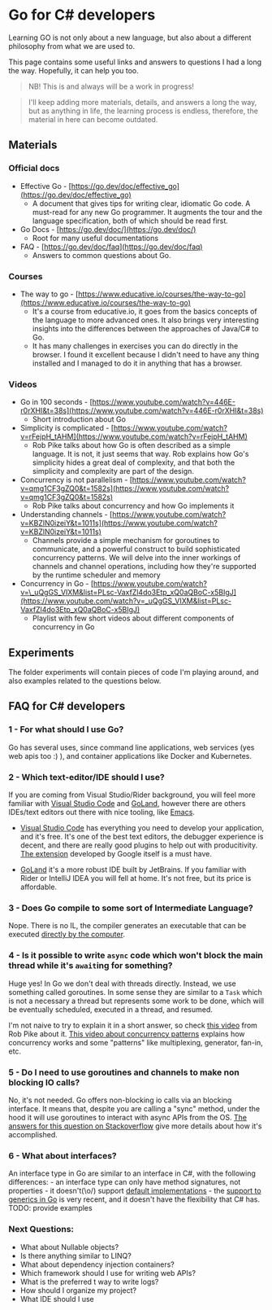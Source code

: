 # Go for C# developers

Learning GO is not only about a new language, but also about a different philosophy from what we are used to.

This page contains some useful links and answers to questions I had a long the way. Hopefully, it can help you too.

> NB! This is and always will be a work in progress!

> I'll keep adding more materials, details, and answers a long the way, but as anything in life, the learning process is endless, therefore, the material in here can become outdated.

## Materials

### Official docs

- Effective Go - [https://go.dev/doc/effective_go](https://go.dev/doc/effective_go)
  - A document that gives tips for writing clear, idiomatic Go code. A must-read for any new Go programmer. It augments the tour and the language specification, both of which should be read first.
- Go Docs - [https://go.dev/doc/](https://go.dev/doc/)
  - Root for many useful documentations
- FAQ - [https://go.dev/doc/faq](https://go.dev/doc/faq)
  - Answers to common questions about Go.

### Courses

- The way to go - [https://www.educative.io/courses/the-way-to-go](https://www.educative.io/courses/the-way-to-go)
  - It's a course from educative.io, it goes from the basics concepts of the language to more advanced ones. It also brings very interesting insights into the differences between the approaches of Java/C# to Go.
  - It has many challenges in exercises you can do directly in the browser. I found it excellent because I didn't need to have any thing installed and I managed to do it in anything that has a browser.

### Videos

- Go in 100 seconds - [https://www.youtube.com/watch?v=446E-r0rXHI&t=38s](https://www.youtube.com/watch?v=446E-r0rXHI&t=38s)
  - Short introduction about Go
- Simplicity is complicated - [https://www.youtube.com/watch?v=rFejpH_tAHM](https://www.youtube.com/watch?v=rFejpH_tAHM)
  - Rob Pike talks about how Go is often described as a simple language. It is not, it just seems that way. Rob explains how Go's simplicity hides a great deal of complexity, and that both the simplicity and complexity are part of the design.
- Concurrency is not parallelism - [https://www.youtube.com/watch?v=qmg1CF3gZQ0&t=1582s](https://www.youtube.com/watch?v=qmg1CF3gZQ0&t=1582s)
  - Rob Pike talks about concurrency and how Go implements it
- Understanding channels - [https://www.youtube.com/watch?v=KBZlN0izeiY&t=1011s](https://www.youtube.com/watch?v=KBZlN0izeiY&t=1011s)
  - Channels provide a simple mechanism for goroutines to communicate, and a powerful construct to build sophisticated concurrency patterns. We will delve into the inner workings of channels and channel operations, including how they're supported by the runtime scheduler and memory
- Concurrency in Go - [https://www.youtube.com/watch?v=\_uQgGS_VIXM&list=PLsc-VaxfZl4do3Etp_xQ0aQBoC-x5BIgJ](https://www.youtube.com/watch?v=_uQgGS_VIXM&list=PLsc-VaxfZl4do3Etp_xQ0aQBoC-x5BIgJ)
  - Playlist with few short videos about different components of concurrency in Go

## Experiments

The folder experiments will contain pieces of code I'm playing around, and also examples related to the questions below.

## FAQ for C# developers

### 1 - For what should I use Go?

Go has several uses, since command line applications, web services (yes web apis too :) ), and container applications like Docker and Kubernetes.

### 2 - Which text-editor/IDE should I use?

If you are coming from Visual Studio/Rider background, you will feel more familiar with [Visual Studio Code](https://code.visualstudio.com/) and [GoLand](https://www.jetbrains.com/go/), however there are others IDEs/text editors out there with nice tooling, like [Emacs](https://www.gnu.org/software/emacs/).

- [Visual Studio Code](https://code.visualstudio.com/) has everything you need to develop your application, and it's free.
  It's one of the best text editors, the debugger experience is decent, and there are really good plugins to help out with producitivity. [The extension](https://code.visualstudio.com/docs/languages/go) developed by Google itself is a must have.

- [GoLand](https://www.jetbrains.com/go/) it's a more robust IDE built by JetBrains. If you familiar with Rider or IntelliJ IDEA you will fell at home.
  It's not free, but its price is affordable.

### 3 - Does Go compile to some sort of Intermediate Language?

Nope. There is no IL, the compiler generates an executable that can be executed [directly by the computer](https://getstream.io/blog/how-a-go-program-compiles-down-to-machine-code/).

### 4 - Is it possible to write `async` code which won't block the main thread while it's `await`ing for something?

Huge yes! In Go we don't deal with threads directly. Instead, we use something called goroutines. In some sense they are similar to a `Task` which is not a necessary a thread but represents some work to be done, which will be eventually scheduled, executed in a thread, and resumed.

I'm not naive to try to explain it in a short answer, so check [this video](https://www.youtube.com/watch?v=qmg1CF3gZQ0&t=1582s) from Rob Pike about it.
[This video about concurrency patterns](https://www.youtube.com/watch?v=f6kdp27TYZs) explains how concurrency works and some "patterns" like multiplexing, generator, fan-in, etc.

### 5 - Do I need to use goroutines and channels to make non blocking IO calls?

No, it's not needed. Go offers non-blocking io calls via an blocking interface. It means that, despite you are calling a "sync" method, under the hood it will use goroutines to interact with async APIs from the OS. [The answers for this question on Stackoverflow](https://stackoverflow.com/questions/36112445/golang-blocking-and-non-blocking) give more details about how it's accomplished.

### 6 - What about interfaces?

An interface type in Go are similar to an interface in C#, with the following differences: - an interface type can only have method signatures, not properties - it doesn't(\o/) support [default implementations](https://devblogs.microsoft.com/dotnet/default-implementations-in-interfaces/) - the [support to generics in Go](https://go.dev/blog/intro-generics) is very recent, and it doesn't have the flexibility that C# has. TODO: provide examples

### Next Questions:

- What about Nullable objects?
- Is there anything similar to LINQ?
- What about dependency injection containers?
- Which framework should I use for writing web APIs?
- What is the preferred t way to write logs?
- How should I organize my project?
- What IDE should I use
